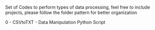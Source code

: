 Set of Codes to perform types of data processing, feel free to include projects, please follow the folder pattern for better organization

0 - CSVtoTXT - Data Manipulation Python Script

